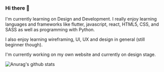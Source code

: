 ### Hi there 👋

I'm currently learning on Design and Development. I really enjoy learning languages and frameworks like flutter, javascript, react, HTML5, CSS, and SASS as well as programming with Python.

I also enjoy learning wireframing, UI, UX and design in general (still beginner though). 

I'm currently working on my own website and currently on design stage. 

![Anurag's github stats](https://github-readme-stats.vercel.app/api?username=nerd)
